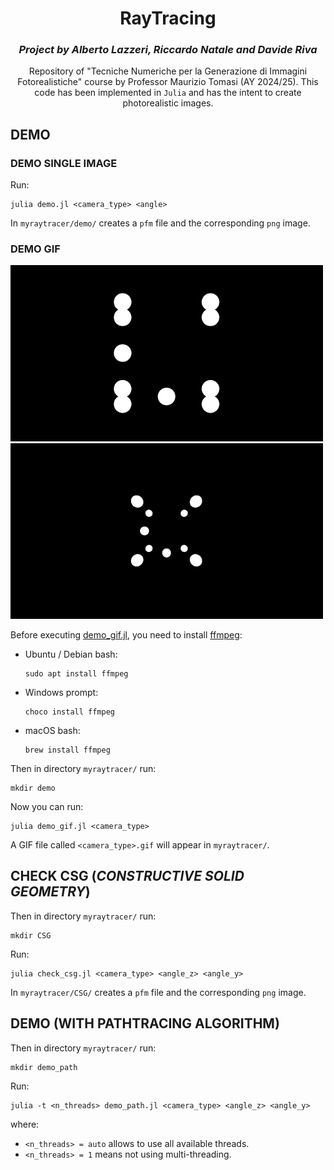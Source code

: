 <div align="center">

# RayTracing

### *Project by Alberto Lazzeri, Riccardo Natale and Davide Riva*

Repository of "Tecniche Numeriche per la Generazione di Immagini Fotorealistiche" course by Professor Maurizio Tomasi (AY 2024/25). This code has been implemented in `Julia` and has the intent to create photorealistic images.

</div>

## DEMO
### DEMO SINGLE IMAGE
Run:
```shell
julia demo.jl <camera_type> <angle>
```
In `myraytracer/demo/` creates a `pfm` file and the corresponding `png` image.

### DEMO GIF

<img src="orthogonal.gif" alt="GIF 1" width="500" style="display:inline-block; margin-right:10px;">
<img src="perspective.gif" alt="GIF 2" width="500" style="display:inline-block;">

Before executing [demo_gif.jl](./demo_gif.jl), you need to install [ffmpeg](https://ffmpeg.org/):
- Ubuntu / Debian bash:
    ```shell 
    sudo apt install ffmpeg
    ```
- Windows prompt:
    ```shell
    choco install ffmpeg
    ```
- macOS bash:
    ```shell
    brew install ffmpeg
    ```

Then in directory `myraytracer/` run:
```shell
mkdir demo
```

Now you can run:
```shell
julia demo_gif.jl <camera_type>
```
A GIF file called `<camera_type>.gif` will appear in `myraytracer/`.

## CHECK CSG (*CONSTRUCTIVE SOLID GEOMETRY*)

Then in directory `myraytracer/` run:
```shell
mkdir CSG
```

Run:
```shell
julia check_csg.jl <camera_type> <angle_z> <angle_y>
```
In `myraytracer/CSG/` creates a `pfm` file and the corresponding `png` image.

## DEMO (WITH PATHTRACING ALGORITHM)

Then in directory `myraytracer/` run:
```shell
mkdir demo_path
```

Run:
```shell
julia -t <n_threads> demo_path.jl <camera_type> <angle_z> <angle_y>
```
where:
- `<n_threads> = auto` allows to use all available threads.
- `<n_threads> = 1` means not using multi-threading.